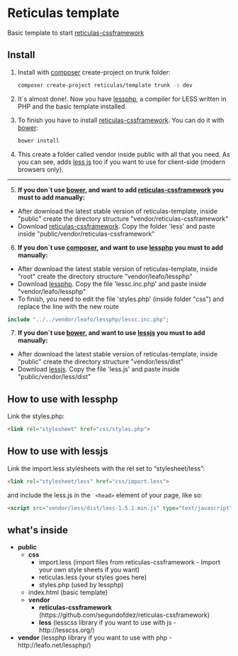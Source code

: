 Reticulas template
=======

Basic template to start [reticulas-cssframework][4]



Install
--------------

1.	Install with [composer][1] create-project on trunk folder:
	```bash
	composer create-project reticulas/template trunk -s dev
	```

2.  It´s almost done!. Now you have [lessphp][0], a compiler for LESS written in PHP and the basic template installed.

3.  To finish you have to install [reticulas-cssframework][4]. You can do it with [bower][3]:
	```bash
	bower install
	```
4. This create a folder called vendor inside public with all that you need. As you can see, adds [less js][2] too if you want to use for client-side (modern browsers only).

------------------------------------

5.  **If you don´t use [bower][3], and want to add [reticulas-cssframework][4] you must to add manually:**
   * After download the latest stable version of reticulas-template, inside "public" create the directory structure "vendor/reticulas-cssframework"
   * Download [reticulas-cssframework][4]. Copy the folder 'less' and paste inside "public/vendor/reticulas-cssframework"

6.  **If you don´t use [composer][1], and want to use [lessphp][0] you must to add manually:**
   * After download the latest stable version of reticulas-template, inside "root" create the directory structure "vendor/leafo/lessphp"
   * Download [lessphp][0]. Copy the file 'lessc.inc.php' and paste inside "vendor/leafo/lessphp"
   * To finish, you need to edit the file 'styles.php' (inside folder "css") and replace the line with the new route

   ```php
   include "../../vendor/leafo/lessphp/lessc.inc.php";
   ```

7.  **If you don´t use [bower][3], and want to use [lessjs][2] you must to add manually:**
   * After download the latest stable version of reticulas-template, inside "public" create the directory structure "vendor/less/dist"
   * Download [lessjs][2]. Copy the file 'less.js' and paste inside "public/vendor/less/dist"


How to use with lessphp
-----------------------
Link the styles.php:
```HTML
<link rel="stylesheet" href="css/styles.php">
```
How to use with lessjs
----------------------
Link the import.less stylesheets with the rel set to “stylesheet/less”:

```HTML
<link rel="stylesheet/less" href="css/import.less">
```
and include the less.js in the ```  <head> ``` element of your page, like so:

```HTML
<script src="vendor/less/dist/less-1.5.1.min.js" type="text/javascript"></script>
```

what's inside
----------

<ul>
	<li><strong>public</strong>
		<ul>
			<li><strong>css</strong>
	            <ul>
	               <li>import.less (import files from reticulas-cssframework - Import your own style sheets if you want)</li>
	               <li>reticulas.less (your styles goes here)</li>
	               <li>styles.php (used by lessphp)</li>
	            </ul>
         	</li>
         	<li>index.html (basic template)</li>
         	<li><strong>vendor</strong>
	         	<ul>
	         		<li><strong>reticulas-cssframework</strong> (https://github.com/segundofdez/reticulas-cssframework)</li>
	         		<li><strong>less</strong> (lesscss library if you want to use with js - http://lesscss.org/)</li>
	         	</ul>
        	</li>
      	</ul>
   	</li>
    <li><strong>vendor</strong> (lessphp library if you want to use with php - http://leafo.net/lessphp/)</li>
</ul>


[0]:http://leafo.net/lessphp/
[1]:http://getcomposer.org/
[2]:http://lesscss.org/
[3]:http://bower.io/
[4]:https://github.com/segundofdez/reticulas-cssframework

